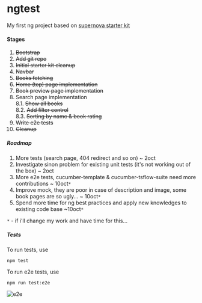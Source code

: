 # ngtest

My first ng project based on [supernova starter kit](https://github.com/orizens/supernova-angular-1.5.x-es6-starter)

#### Stages

1. ~~Bootstrap~~
3. ~~Add git repo~~
3. ~~Initial starter kit cleanup~~
4. ~~Navbar~~
5. ~~Books fetching~~
6. ~~Home (top) page implementation~~
7. ~~Book preview page implementation~~
8. Search page implementation<br/>
  8.1. ~~Show all books~~<br/>
  8.2. ~~Add filter control~~<br/>
  8.3. ~~Sorting by name & book rating~~
9. ~~Write e2e tests~~
10. ~~Cleanup~~

##### Roadmap
1. More tests (search page, 404 redirect and so on) ~ 2oct
2. Investigate sinon problem for existing unit tests (it's not working out of the box) ~ 2oct
2. More e2e tests, cucumber-template & cucumber-tsflow-suite need more contributions ~ 10oct`*`
3. Improve mock, they are poor in case of description and image, some book pages are so ugly... ~ 10oct`*`
4. Spend more time for ng best practices and apply new knowledges to existing code base ~10oct`*`

`*` - if i'll change my work and have time for this...

##### Tests

To run tests, use
```
npm test
```

To run e2e tests, use
```
npm run test:e2e
```

![e2e](https://dl.dropboxusercontent.com/spa/cm6sytebldipwst/u9-xj4g-.png)